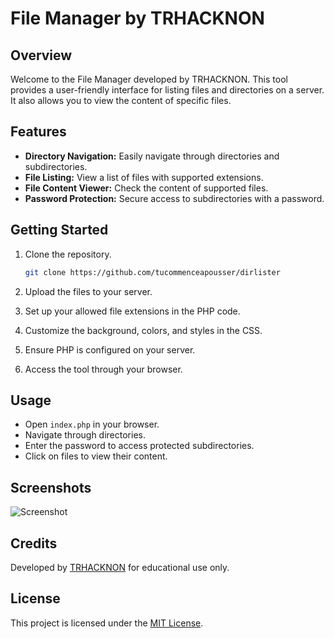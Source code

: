 # File Manager by TRHACKNON

## Overview

Welcome to the File Manager developed by TRHACKNON. This tool provides a user-friendly interface for listing files and directories on a server. It also allows you to view the content of specific files.

## Features

- **Directory Navigation:** Easily navigate through directories and subdirectories.
- **File Listing:** View a list of files with supported extensions.
- **File Content Viewer:** Check the content of supported files.
- **Password Protection:** Secure access to subdirectories with a password.

## Getting Started

1. Clone the repository.
   ```bash
   git clone https://github.com/tucommenceapousser/dirlister
   ```

2. Upload the files to your server.

3. Set up your allowed file extensions in the PHP code.

4. Customize the background, colors, and styles in the CSS.

5. Ensure PHP is configured on your server.

6. Access the tool through your browser.

## Usage

- Open `index.php` in your browser.
- Navigate through directories.
- Enter the password to access protected subdirectories.
- Click on files to view their content.

## Screenshots

![Screenshot](screenshot.png)

## Credits

Developed by [TRHACKNON](https://github.com/trhacknon) for educational use only.

## License

This project is licensed under the [MIT License](LICENSE).
